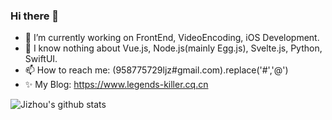 ### Hi there 👋

<!--
**legends-killer/legends-killer** is a ✨ _special_ ✨ repository because its `README.md` (this file) appears on your GitHub profile.

Here are some ideas to get you started:
-->
- 🔭 I’m currently working on FrontEnd, VideoEncoding, iOS Development.
- 🌱 I know nothing about Vue.js, Node.js(mainly Egg.js), Svelte.js, Python, SwiftUI.
- 📫 How to reach me: (958775729ljz#gmail.com).replace('#','@')
- ✨ My Blog: https://www.legends-killer.cq.cn

![Jizhou's github stats](https://github-readme-stats.vercel.app/api?username=legends-killer&show_icons=true&theme=tokyonight&count_private=true)
<!-- ![Top Langs](https://github-readme-stats.vercel.app/api/top-langs/?username=legends-killer&layout=compact) -->
